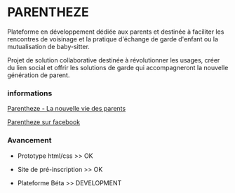 # PARENTHEZE

Plateforme en développement dédiée aux parents et destinée à faciliter les rencontres de voisinage et la pratique d'échange de garde d'enfant ou la mutualisation de baby-sitter.

Projet de solution collaborative destinée à révolutionner les usages, créer du lien social et offrir les solutions de garde qui accompagneront la nouvelle génération de parent.

### informations

[Parentheze - La nouvelle vie des parents](http://www.parentheze.com)

[Parentheze sur facebook](http://www.facebook.com/parenthezeapp)

### Avancement

- Prototype html/css >> OK

- Site de pré-inscription >> OK

- Plateforme Béta >> DEVELOPMENT

